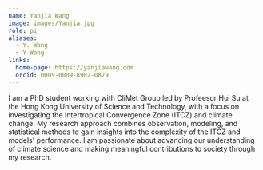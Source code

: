 ```yaml
---
name: Yanjia Wang
image: images/Yanjia.jpg
role: pi
aliases:
  - Y. Wang
  - Y Wang
links:
  home-page: https://yanjiawang.com
  orcid: 0009-0009-8902-0879
---
```


I am a PhD student working with CliMet Group led by Profeesor Hui Su at the Hong Kong University of Science and Technology, with a focus on investigating the Intertropical Convergence Zone (ITCZ) and climate change. My research approach combines observation, modeling, and statistical methods to gain insights into the complexity of the ITCZ and models' performance. I am passionate about advancing our understanding of climate science and making meaningful contributions to society through my research.

